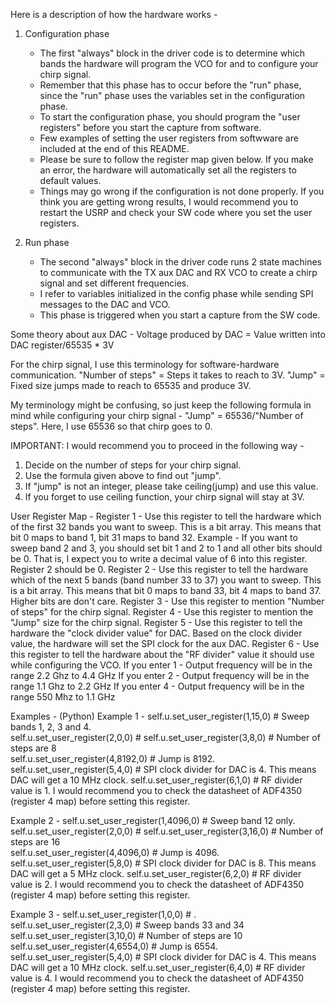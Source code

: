 Here is a description of how the hardware works - 

1. Configuration phase
	- The first "always" block in the driver code is to determine which bands the hardware will program the VCO for and to configure your chirp signal.
	- Remember that this phase has to occur before the "run" phase, since the "run" phase uses the variables set in the configuration phase.
	- To start the configuration phase, you should program the "user registers" before you start the capture from software.
	- Few examples of setting the user registers from softwware are included at the end of this README.
	- Please be sure to follow the register map given below. If you make an error, the hardware will automatically set all the registers to default values.
	- Things may go wrong if the configuration is not done properly. If you think you are getting wrong results, I would recommend you to restart the USRP and check your SW code where you set the user registers. 

2. Run phase
	- The second "always" block in the driver code runs 2 state machines to communicate with the TX aux DAC and RX VCO to create a chirp signal and set different frequencies.
	- I refer to variables initialized in the config phase while sending SPI messages to the DAC and VCO.
	- This phase is triggered when you start a capture from the SW code.


Some theory about aux DAC - 
Voltage produced by DAC = Value written into DAC register/65535 * 3V

For the chirp signal, I use this terminology for software-hardware communication.
"Number of steps" = Steps it takes to reach to 3V.
"Jump" = Fixed size jumps made to reach to 65535 and produce 3V.

My terminology might be confusing, so just keep the following formula in mind while configuring your chirp signal - 
"Jump" = 65536/"Number of steps".
Here, I use 65536 so that chirp goes to 0.

IMPORTANT: I would recommend you to proceed in the following way - 
1. Decide on the number of steps for your chirp signal.
2. Use the formula given above to find out "jump".
3. If "jump" is not an integer, please take ceiling(jump) and use this value.
4. If you forget to use ceiling function, your chirp signal will stay at 3V.


User Register Map - 
Register 1 - Use this register to tell the hardware which of the first 32 bands you want to sweep.
	     This is a bit array. This means that bit 0 maps to band 1, bit 31 maps to band 32.
	     Example - If you want to sweep band 2 and 3, you should set bit 1 and 2 to 1 and all other bits should be 0. That is, I expect you to write a decimal value of 6 into this register. Register 2 should be 0.
Register 2 - Use this register to tell the hardware which of the next 5 bands (band number 33 to 37) you want to sweep.
	     This is a bit array. This means that bit 0 maps to band 33, bit 4 maps to band 37. Higher bits are don't care.
Register 3 - Use this register to mention "Number of steps" for the chirp signal.
Register 4 - Use this register to mention the "Jump" size for the chirp signal.
Register 5 - Use this register to tell the hardware the "clock divider value" for DAC. Based on the clock divider value, the hardware will set the SPI clock for the aux DAC.
Register 6 - Use this register to tell the hardware about the "RF divider" value it should use while configuring the VCO.
	     If you enter 1 - Output frequency will be in the range 2.2 Ghz to 4.4 GHz
	     If you enter 2 - Output frequency will be in the range 1.1 Ghz to 2.2 GHz
	     If you enter 4 - Output frequency will be in the range 550 Mhz to 1.1 GHz



Examples - (Python)
Example 1 - 
self.u.set_user_register(1,15,0) # Sweep bands 1, 2, 3 and 4.                   
self.u.set_user_register(2,0,0) # 
self.u.set_user_register(3,8,0) # Number of steps are 8                          
self.u.set_user_register(4,8192,0) # Jump is 8192.               
self.u.set_user_register(5,4,0) # SPI clock divider for DAC is 4. This means DAC will get a 10 MHz clock.
self.u.set_user_register(6,1,0) # RF divider value is 1. I would recommend you to check the datasheet of ADF4350 (register 4 map) before setting this register.


Example 2 - 
self.u.set_user_register(1,4096,0) # Sweep band 12 only.                   
self.u.set_user_register(2,0,0) # 
self.u.set_user_register(3,16,0) # Number of steps are 16                       
self.u.set_user_register(4,4096,0) # Jump is 4096.               
self.u.set_user_register(5,8,0) # SPI clock divider for DAC is 8. This means DAC will get a 5 MHz clock.
self.u.set_user_register(6,2,0) # RF divider value is 2. I would recommend you to check the datasheet of ADF4350 (register 4 map) before setting this register.


Example 3 - 
self.u.set_user_register(1,0,0) # .                   
self.u.set_user_register(2,3,0) # Sweep bands 33 and 34
self.u.set_user_register(3,10,0) # Number of steps are 10                          
self.u.set_user_register(4,6554,0) # Jump is 6554.               
self.u.set_user_register(5,4,0) # SPI clock divider for DAC is 4. This means DAC will get a 10 MHz clock.
self.u.set_user_register(6,4,0) # RF divider value is 4. I would recommend you to check the datasheet of ADF4350 (register 4 map) before setting this register.
